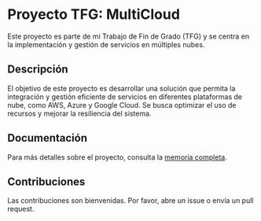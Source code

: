 # Proyecto TFG: MultiCloud

Este proyecto es parte de mi Trabajo de Fin de Grado (TFG) y se centra en la implementación y gestión de servicios en múltiples nubes.

## Descripción

El objetivo de este proyecto es desarrollar una solución que permita la integración y gestión eficiente de servicios en diferentes plataformas de nube, como AWS, Azure y Google Cloud. Se busca optimizar el uso de recursos y mejorar la resiliencia del sistema.

## Documentación

Para más detalles sobre el proyecto, consulta la [memoria completa](docs/MultiCloud.pdf).

## Contribuciones

Las contribuciones son bienvenidas. Por favor, abre un issue o envía un pull request.
